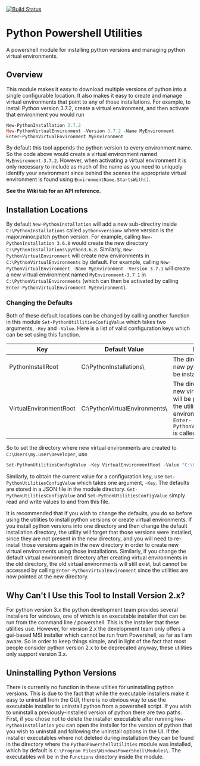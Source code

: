 [![Build Status](https://healthcatalyst.visualstudio.com/Clinical%20Decision/_apis/build/status/Text/Python%20Powershell%20Utilities?branchName=development)](https://healthcatalyst.visualstudio.com/Clinical%20Decision/_build/latest?definitionId=1055&branchName=development)

# Python Powershell Utilities

A powershell module for installing python versions and managing python virtual environments.

## Overview
This module makes it easy to download multiple versions of python into a single configurable location. It also makes it easy to create and manage virtual environments that point to any of those installations. For example, to install Python version 3.7.2, create a virtual environment, and then activate that environment you would run

```powershell
New-PythonInstallation 3.7.2
New-PythonVirtualEnvironment -Version 3.7.2 -Name MyEnvironment
Enter-PythonVirtualEnvironment MyEnvironment
```

By default this tool appends the python version to every environment name. So the code above would create a virtual environment named `MyEnvironment-3.7.2`. However, when activating a virtual environment it is only necessary to include as much of the name as you need to uniquely identify your environment since behind the scenes the appropriate virtual environment is found using `EnvironmentName.StartsWith()`.

**See the Wiki tab for an API reference.**


## Installation Locations
By default `New-PythonInstallation` will add a new sub-directiry inside `C:\PythonInstallations` called `python<version>` where version is the major.minor.patch python version. For example, calling `New-PythonInstallation 3.6.8` would create the new directory `C:\PythonInstallations\python3.6.8`. Similarly, `New-PythonVirtualEnvironment` will create new environments in `C:\PythonVirtualEnvironments` by default. For example, calling `New-PythonVirtualEnvironment -Name MyEnvironment -Version 3.7.1` will create a new virtual environment named `MyEnvironment-3.7.1` in `C:\PythonVirtualEnvironments` (which can then be activated by calling `Enter-PythonVirtualEnvironment MyEnvironment`). 

### Changing the Defaults
Both of these default locations can be changed by calling another function in this module `Set-PythonUtillitiesConfigValue` which takes two arguments, `-Key` and `-Value`. Here is a list of valid configuration keys which can be set using this function.

|Key                   |Default Value                 | Description |
|----------------------|------------------------------|-------------|
|PythonInstallRoot     |C:\PythonInstallations\       | The directory into which new python versions will be installed.|
|VirtualEnvironmentRoot|C:\PythonVirtualEnvironments\ | The directory into which new virtual environments will be placed, and where the utility will look for environments when `Enter-PythonVirtualEnvironment` is called.|


So to set the directory where new virtual environments are created to `C:\Users\my.user\Developer`, use
```powershell
Set-PythonUtilitiesConfigValue -Key VirtualEnvironmentRoot -Value "C:\Users\my.user\Developer"
```
Similarly, to obtain the current value for a configuration key, use `Get-PythonUtilitiesConfigValue` which takes one argument, `-Key`. The defaults are stored in a JSON file in the module directory. `Get-PythonUtilitiesConfigValue` and `Set-PythonUtilitiesConfigValue` simply read and write values to and from this file.


It is recommended that if you wish to change the defaults, you do so before using the utilities to install python versions or create virtual environments. If you install python versions into one directory and then change the default installation directory, the utility will forget that those versions were installed, since they are not present in the new directory, and you will need to re-install those versions again in the new directory in order to create new virtual environments using those installations. Similarly, if you change the default virtual environment directory after creating virtual environments in the old directory, the old virtual environments will still exist, but cannot be accessed by calling `Enter-PythonVirtualEnvironment` since the utilities are now pointed at the new directory.

## Why Can't I Use this Tool to Install Version 2.x?
For python version 3.x the python development team provides several installers for windows, one of which is an executable installer that can be run from the command line / powershell. This is the installer that these utilities use. However, for version 2.x the development team only offers a gui-based MSI installer which cannot be run from Powershell, as far as I am aware. So in order to keep things simple, and in light of the fact that most people consider python version 2.x to be deprecated anyway, these utilities only support version 3.x.

## Uninstalling Python Versions
There is currently no function in these utilties for uninstalling python versions. This is due to the fact that while the executable installers make it easy to uninstall from the GUI, there is no obvious way to use the executable installer to uninstall python from a powershell script. If you wish to uninstall a previously-installed version of python there are two paths. First, if you chose not to delete the installer executable after running `New-PythonInstallation` you can open the installer for the version of python that you wish to uninstall and following the uninstall options in the UI. If the installer executables where not deleted during installation they can be found in the directory where the `PythonPowershellUtilities` module was installed, which by default is `C:\Program Files\WindowsPowerShell\Modules\`. The executables will be in the `Functions` directory inside the module. 
